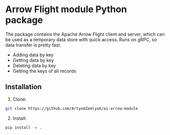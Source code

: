 # Arrow Flight module Python package

The package contains the Apache Arrow Flight client and server, which can be used as a temporary data store with quick access.
Runs on gRPC, so data transfer is pretty fast.

- Adding data by key
- Getting data by key
- Deleting data by key
- Getting the keys of all records

## Installation

1. Clone:

```sh
git clone https://github.com/ArtyomZemlyak/ai-arrow-module
```

2. Install:

```sh
pip install -e .
```
